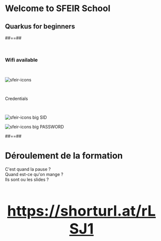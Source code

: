 <!-- .slide: class="first-slide" sfeir-level="1" sfeir-techno="Quarkus" -->

# **Welcome to SFEIR School**

## **Quarkus for beginners**

##==##

<!-- .slide: class="bg-blur" -->

<br>

### Wifi available

<br>

![sfeir-icons](wifi)<!-- .element: style="--icon-size:300px; --icon-color:var(--light-grey);" -->

<br>

Credentials

<!-- .element: class="center" -->
<br>

![sfeir-icons big](user)<!-- .element: style="--icon-color:var(--light-grey);" --> SID

![sfeir-icons big](lock)<!-- .element: style="--icon-color:var(--light-grey);" --> PASSWORD

##==##

# Déroulement de la formation

<p class="center">
C'est quand la pause ?<br>
Quand est-ce qu'on mange ?<br>
Ils sont ou les slides ? <br><br>
</p>

<p style="text-align: center;font-size:48px;font-weight:bold"><a target="_blank" href="https://shorturl.at/rLSJ1">https://shorturl.at/rLSJ1</a></p>
